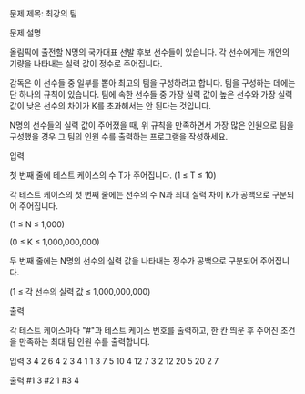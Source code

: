 문제 제목: 최강의 팀
 

문제 설명

올림픽에 출전할 N명의 국가대표 선발 후보 선수들이 있습니다. 각 선수에게는 개인의 기량을 나타내는 실력 값이 정수로 주어집니다.

감독은 이 선수들 중 일부를 뽑아 최고의 팀을 구성하려고 합니다. 팀을 구성하는 데에는 단 하나의 규칙이 있습니다. 팀에 속한 선수들 중 가장 실력 값이 높은 선수와 가장 실력 값이 낮은 선수의 차이가 K를 초과해서는 안 된다는 것입니다.

N명의 선수들의 실력 값이 주어졌을 때, 위 규칙을 만족하면서 가장 많은 인원으로 팀을 구성했을 경우 그 팀의 인원 수를 출력하는 프로그램을 작성하세요.

입력

첫 번째 줄에 테스트 케이스의 수 T가 주어집니다. (1 ≤ T ≤ 10)

각 테스트 케이스의 첫 번째 줄에는 선수의 수 N과 최대 실력 차이 K가 공백으로 구분되어 주어집니다.

(1 ≤ N ≤ 1,000)

(0 ≤ K ≤ 1,000,000,000)

두 번째 줄에는 N명의 선수의 실력 값을 나타내는 정수가 공백으로 구분되어 주어집니다.

(1 ≤ 각 선수의 실력 값 ≤ 1,000,000,000)

출력

각 테스트 케이스마다 "#"과 테스트 케이스 번호를 출력하고, 한 칸 띄운 후 주어진 조건을 만족하는 최대 팀 인원 수를 출력합니다.

입력
3
4 2
6 4 2 3
4 1
1 3 7 5
10 4
12 7 3 2 12 20 5 20 2 7


출력
#1 3
#2 1
#3 4
